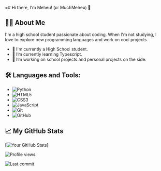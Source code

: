 =# Hi there, I'm Meheu! (or MuchMeheu) 👋

## 👨‍💻 About Me
I'm a high school student passionate about coding. When I'm not studying, I love to explore new programming languages and work on cool projects.

- 🏫 I'm currently a High School student.
- 🌱 I’m currently learning Typescript.
- 🚀 I’m working on school projects and personal projects on the side.

## 🛠️ Languages and Tools:
- ![Python](https://img.shields.io/badge/-Python-black?style=flat-square&logo=Python)
- ![HTML5](https://img.shields.io/badge/-HTML5-black?style=flat-square&logo=HTML5)
- ![CSS3](https://img.shields.io/badge/-CSS3-black?style=flat-square&logo=CSS3)
- ![JavaScript](https://img.shields.io/badge/-JavaScript-black?style=flat-square&logo=JavaScript)
- ![Git](https://img.shields.io/badge/-Git-black?style=flat-square&logo=git)
- ![GitHub](https://img.shields.io/badge/-GitHub-181717?style=flat-square&logo=github)

## 📈 My GitHub Stats
[![Your GitHub Stats](https://github-readme-stats.vercel.app/api?username=MuchMeheu&show_icons=true&theme=radical)]

![Profile views](https://komarev.com/ghpvc/?username=MuchMeheu&color=green)

![Last commit](https://img.shields.io/github/last-commit/MuchMeheu/yourrepository)



